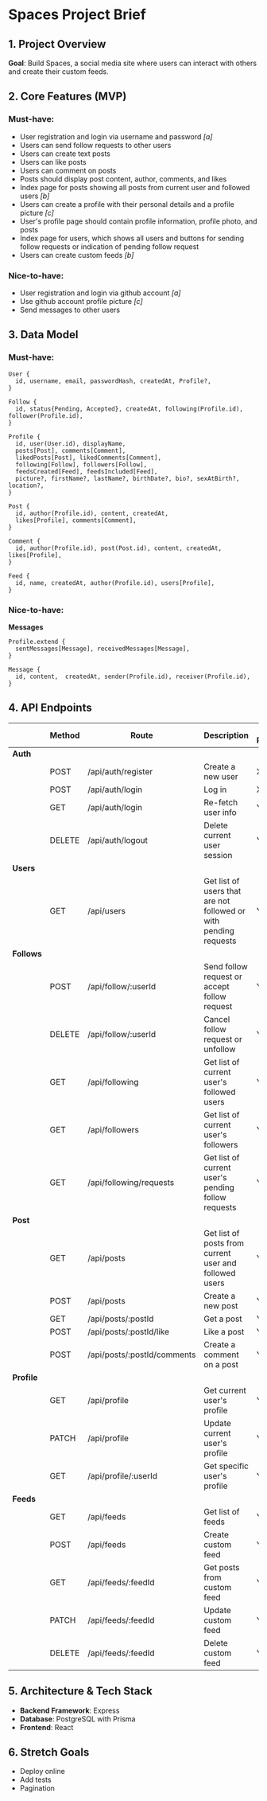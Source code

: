 # Spaces Project Brief

## 1. Project Overview

**Goal**: Build Spaces, a social media site where users can interact with others and create their custom feeds.

## 2. Core Features (MVP)

### Must-have:

- User registration and login via username and password _[a]_
- Users can send follow requests to other users
- Users can create text posts
- Users can like posts
- Users can comment on posts
- Posts should display post content, author, comments, and likes
- Index page for posts showing all posts from current user and followed users _[b]_
- Users can create a profile with their personal details and a profile picture _[c]_
- User's profile page should contain profile information, profile photo, and posts
- Index page for users, which shows all users and buttons for sending follow requests or indication of pending follow request
- Users can create custom feeds _[b]_

### Nice-to-have:

- User registration and login via github account _[a]_
- Use github account profile picture _[c]_
- Send messages to other users

## 3. Data Model

### Must-have:

```
User {
  id, username, email, passwordHash, createdAt, Profile?,
}

Follow {
  id, status{Pending, Accepted}, createdAt, following(Profile.id), follower(Profile.id),
}

Profile {
  id, user(User.id), displayName,
  posts[Post], comments[Comment],
  likedPosts[Post], likedComments[Comment],
  following[Follow], followers[Follow],
  feedsCreated[Feed], feedsIncluded[Feed],
  picture?, firstName?, lastName?, birthDate?, bio?, sexAtBirth?, location?,
}

Post {
  id, author(Profile.id), content, createdAt,
  likes[Profile], comments[Comment],
}

Comment {
  id, author(Profile.id), post(Post.id), content, createdAt, likes[Profile],
}

Feed {
  id, name, createdAt, author(Profile.id), users[Profile],
}
```

### Nice-to-have:

**Messages**

```
Profile.extend {
  sentMessages[Message], receivedMessages[Message],
}

Message {
  id, content,  createdAt, sender(Profile.id), receiver(Profile.id),
}
```

## 4. API Endpoints

|             | Method | Route                       | Description                                                      | Auth Required |
| ----------- | ------ | --------------------------- | ---------------------------------------------------------------- | ------------- |
| **Auth**    |
|             | POST   | /api/auth/register          | Create a new user                                                | X             |
|             | POST   | /api/auth/login             | Log in                                                           | X             |
|             | GET    | /api/auth/login             | Re-fetch user info                                               | Yes           |
|             | DELETE | /api/auth/logout            | Delete current user session                                      | Yes           |
| **Users**   |
|             | GET    | /api/users                  | Get list of users that are not followed or with pending requests | Yes           |
| **Follows** |
|             | POST   | /api/follow/:userId         | Send follow request or accept follow request                     | Yes           |
|             | DELETE | /api/follow/:userId         | Cancel follow request or unfollow                                | Yes           |
|             | GET    | /api/following              | Get list of current user's followed users                        | Yes           |
|             | GET    | /api/followers              | Get list of current user's followers                             | Yes           |
|             | GET    | /api/following/requests     | Get list of current user's pending follow requests               | Yes           |
| **Post**    |
|             | GET    | /api/posts                  | Get list of posts from current user and followed users           | Yes           |
|             | POST   | /api/posts                  | Create a new post                                                | Yes           |
|             | GET    | /api/posts/:postId          | Get a post                                                       | Yes           |
|             | POST   | /api/posts/:postId/like     | Like a post                                                      | Yes           |
|             | POST   | /api/posts/:postId/comments | Create a comment on a post                                       | Yes           |
| **Profile** |
|             | GET    | /api/profile                | Get current user's profile                                       | Yes           |
|             | PATCH  | /api/profile                | Update current user's profile                                    | Yes           |
|             | GET    | /api/profile/:userId        | Get specific user's profile                                      | Yes           |
| **Feeds**   |
|             | GET    | /api/feeds                  | Get list of feeds                                                | Yes           |
|             | POST   | /api/feeds                  | Create custom feed                                               | Yes           |
|             | GET    | /api/feeds/:feedId          | Get posts from custom feed                                       | Yes           |
|             | PATCH  | /api/feeds/:feedId          | Update custom feed                                               | Yes           |
|             | DELETE | /api/feeds/:feedId          | Delete custom feed                                               | Yes           |

## 5. Architecture & Tech Stack

- **Backend Framework**: Express
- **Database**: PostgreSQL with Prisma
- **Frontend**: React

## 6. Stretch Goals

- Deploy online
- Add tests
- Pagination
